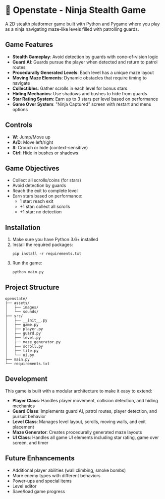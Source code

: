 
# 🥷 Openstate - Ninja Stealth Game

A 2D stealth platformer game built with Python and Pygame where you play as a ninja navigating maze-like levels filled with patrolling guards.

## Game Features

- **Stealth Gameplay**: Avoid detection by guards with cone-of-vision logic
- **Guard AI**: Guards pursue the player when detected and return to patrol routes
- **Procedurally Generated Levels**: Each level has a unique maze layout
- **Moving Maze Elements**: Dynamic obstacles that require timing to navigate
- **Collectibles**: Gather scrolls in each level for bonus stars
- **Hiding Mechanics**: Use shadows and bushes to hide from guards
- **Star Rating System**: Earn up to 3 stars per level based on performance
- **Game Over System**: "Ninja Captured" screen with restart and menu options

## Controls

- **W**: Jump/Move up
- **A/D**: Move left/right
- **S**: Crouch or hide (context-sensitive)
- **Ctrl**: Hide in bushes or shadows

## Game Objectives

- Collect all scrolls/coins (for stars)
- Avoid detection by guards
- Reach the exit to complete level
- Earn stars based on performance:
  - 1 star: reach exit
  - +1 star: collect all scrolls
  - +1 star: no detection

## Installation

1. Make sure you have Python 3.6+ installed
2. Install the required packages:
   ```
   pip install -r requirements.txt
   ```
3. Run the game:
   ```
   python main.py
   ```

## Project Structure

```
openstate/
├── assets/
│   ├── images/
│   └── sounds/
├── src/
│   ├── __init__.py
│   ├── game.py
│   ├── player.py
│   ├── guard.py
│   ├── level.py
│   ├── maze_generator.py
│   ├── scroll.py
│   ├── tile.py
│   └── ui.py
├── main.py
└── requirements.txt
```

## Development

This game is built with a modular architecture to make it easy to extend:

- **Player Class**: Handles player movement, collision detection, and hiding mechanics
- **Guard Class**: Implements guard AI, patrol routes, player detection, and pursuit behavior
- **Level Class**: Manages level layout, scrolls, moving walls, and exit placement
- **Maze Generator**: Creates procedurally generated maze layouts
- **UI Class**: Handles all game UI elements including star rating, game over screen, and timer

## Future Enhancements

- Additional player abilities (wall climbing, smoke bombs)
- More enemy types with different behaviors
- Power-ups and special items
- Level editor
- Save/load game progress
